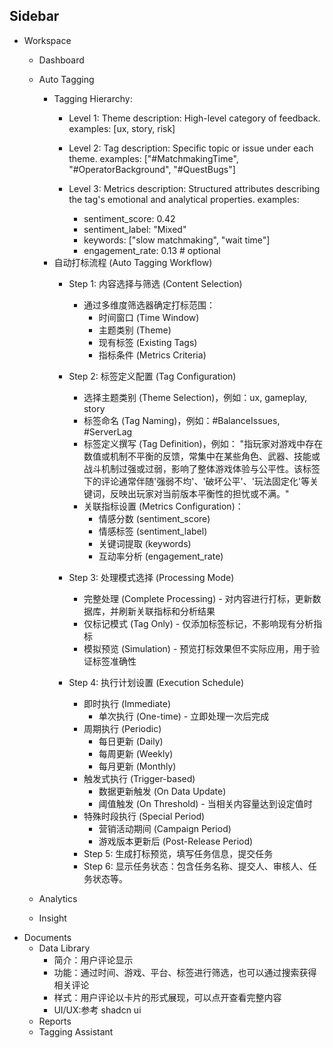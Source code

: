 ## Sidebar
- Workspace
  - Dashboard
  - Auto Tagging
    - Tagging Hierarchy:
        - Level 1: Theme
          description: High-level category of feedback.
          examples: [ux, story, risk]

        - Level 2: Tag
          description: Specific topic or issue under each theme.
          examples: ["#MatchmakingTime", "#OperatorBackground", "#QuestBugs"]

        - Level 3: Metrics
          description: Structured attributes describing the tag's emotional and analytical properties.
          examples:
            - sentiment_score: 0.42
            - sentiment_label: "Mixed"
            - keywords: ["slow matchmaking", "wait time"]
            - engagement_rate: 0.13  # optional
    - 自动打标流程 (Auto Tagging Workflow)
      - Step 1: 内容选择与筛选 (Content Selection)
        - 通过多维度筛选器确定打标范围：
          - 时间窗口 (Time Window)
          - 主题类别 (Theme) 
          - 现有标签 (Existing Tags)
          - 指标条件 (Metrics Criteria)

      - Step 2: 标签定义配置 (Tag Configuration)
        - 选择主题类别 (Theme Selection)，例如：ux, gameplay, story
        - 标签命名 (Tag Naming)，例如：#BalanceIssues, #ServerLag
        - 标签定义撰写 (Tag Definition)，例如：
          "指玩家对游戏中存在数值或机制不平衡的反馈，常集中在某些角色、武器、技能或战斗机制过强或过弱，影响了整体游戏体验与公平性。该标签下的评论通常伴随'强弱不均'、'破坏公平'、'玩法固定化'等关键词，反映出玩家对当前版本平衡性的担忧或不满。"
        - 关联指标设置 (Metrics Configuration)：
          - 情感分数 (sentiment_score)
          - 情感标签 (sentiment_label)
          - 关键词提取 (keywords)
          - 互动率分析 (engagement_rate)

      - Step 3: 处理模式选择 (Processing Mode)
        - 完整处理 (Complete Processing) - 对内容进行打标，更新数据库，并刷新关联指标和分析结果
        - 仅标记模式 (Tag Only) - 仅添加标签标记，不影响现有分析指标
        - 模拟预览 (Simulation) - 预览打标效果但不实际应用，用于验证标签准确性

      - Step 4: 执行计划设置 (Execution Schedule)
        - 即时执行 (Immediate)
          - 单次执行 (One-time) - 立即处理一次后完成
        - 周期执行 (Periodic)
          - 每日更新 (Daily)
          - 每周更新 (Weekly)
          - 每月更新 (Monthly)
        - 触发式执行 (Trigger-based)
          - 数据更新触发 (On Data Update)
          - 阈值触发 (On Threshold) - 当相关内容量达到设定值时
        - 特殊时段执行 (Special Period)
          - 营销活动期间 (Campaign Period)
          - 游戏版本更新后 (Post-Release Period)
        - Step 5: 生成打标预览，填写任务信息，提交任务
        - Step 6: 显示任务状态：包含任务名称、提交人、审核人、任务状态等。

  - Analytics
  - Insight
- Documents
  - Data Library
    - 简介：用户评论显示
    - 功能：通过时间、游戏、平台、标签进行筛选，也可以通过搜索获得相关评论
    - 样式：用户评论以卡片的形式展现，可以点开查看完整内容
    - UI/UX:参考 shadcn ui 
  - Reports
  - Tagging Assistant   